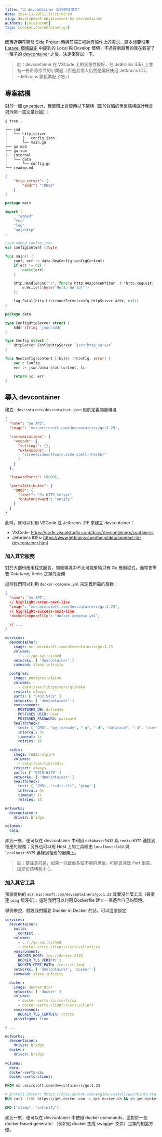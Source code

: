 ```yaml
---
title: "以 devcontainer 設計開發環境"
date: 2024-11-29T11:37:15+08:00
slug: development-environment-by-devcontainer
authors: [chivincent]
tags: [docker,devcontainer,go]
---
```


因應近期在開發 Side Project 時與前端工程師有協作上的需求，原本想要沿用 [Laravel 環境設定](laravel-setup) 中提到的 Local 與 Develop 環境，不過喜新厭舊的我在觀望了一陣子的 [devcontainer](https://containers.dev/) 之後，決定來嘗試一下。

> 註：devcontainer 在 VSCode 上的支援性較好，在 JetBrains IDEs 上會有一些奇奇怪怪的小問題（但是我個人仍然是偏好使用 Jetbrains IDE，~Jetbrains 該給業配了吧~）

<!--truncate-->

## 專案結構

對於一個 go project，我習慣上會使用以下架構（關於詳細的專案結構設計我會另外開一篇文章討論）：

```
$ tree .
.
├── cmd
│   └── http_server
│       ├── config.json
│       └── main.go
├── go.mod
├── go.sum
├── internal
│   └── data
│       └── config.go
└── readme.md
```

```json title="cmd/http_server/config.json：用於應用程式的設定"
{
    "http_server": {
        "addr": ":8000"
    }
}
```

```go title="cmd/http_server/main.go：實際提供 HTTP Server 的服務"
package main

import (
    _ "embed"
    "fmt"
    "log"
    "net/http"
)

//go:embed config.json
var configContent []byte

func main() {
    conf, err := data.NewConfig(configContent)
    if err != nil {
        panic(err)
    }

    http.HandleFunc("/", func(w http.ResponseWriter, r *http.Request) {
        w.Write([]byte("Hello World!"))
    })

    log.Fatal(http.ListenAndServe(confg.HttpServer.Addr, nil))
}
```

```go title="internal/data/config.go：解析應用程式設定的工具"
package data

type ConfigHttpServer struct {
    Addr string `json:addr`
}

type Config struct {
    HttpServer ConfigHttpServer `json:http_server`
}

func NewConfig(content []byte) (*Config, error) {
    var c Config
    err := json.Unmarshal(content, &c)

    return &c, err
}
```

## 導入 devcontainer

建立 `.devcontainer/devcontainer.json` 用於定義開發環境

```json title=".devcontainer/devcontainer.json"
{
  "name": "Go API",
  "image": "mcr.microsoft.com/devcontainers/go:1.23",

  "customizations": {
    "vscode": {
      "settings": {},
      "extensions": [
        "streetsidesoftware.code-spell-checker"
      ]
    }
  },

  "forwardPorts": [8000],

  "portsAttributes": {
    "9000": {
      "label": "Go HTTP Server",
      "onAutoForward": "notify"
    }
  }
}
```

此時，就可以利用 VSCode 或 Jetbrains IDE 來建立 devcontainer：
- VSCode: https://code.visualstudio.com/docs/devcontainers/containers
- Jetbrains IDEs: https://www.jetbrains.com/help/idea/connect-to-devcontainer.html

### 加入其它服務

對於大部份應用程式而言，開發環境中不太可能單純只有 Go 應用程式，通常會需要 Database, Redis 之類的服務

這時我們可以利用 `docker-compose.yml` 來定義所需的服務：

```json title=".devcontainer/devcontainer.json"
{
  "name": "Go API",
  // highlight-error-next-line
  "image": "mcr.microsoft.com/devcontainers/go:1.23",
  // highlight-success-next-line
  "dockerComposeFile": "docker-compose.yml",

  // ...
}
```

```yaml title=".devcontainer/docker-compose.yml"
services:
  devcontainer:
    image: mcr.microsoft.com/devcontainers/go:1.23
    volumes:
      - ../:/go-api:cached
    networks: [ 'devcontainer' ]
    command: sleep infinity

  postgres:
    image: postgres:alpine
    volumes:
      - data:/var/lib/postgresql/data
    restart: always
    ports: [ "5432:5432" ]
    networks: [ 'devcontainer' ]
    environment:
      POSTGRES_DB: database
      POSTGRES_USER: user
      POSTGRES_PASSWORD: password
    healthcheck:
      test: [ "CMD", "pg_isready", "-q", "-d", "database", "-U", "user" ]
      interval: 5s
      timeout: 1s
      retries: 10

  redis:
    image: redis:alpine
    volumes:
      - data:/var/lib/redis
    restart: always
    ports: [ "6379:6379" ]
    networks: [ 'devcontainer' ]
    healthcheck:
      test: [ "CMD", "redis-cli", "ping" ]
      interval: 5s
      timeout: 1s
      retries: 10

networks:
  devcontainer:
    driver: bridge

volumes:
  data:
```

如此一來，便可以在 devcontainer 中利用 `database:5432` 與 `redis:6379` 連接到相應的服務；另外也可以用 Host 上的工具經由 `localhost:5432` 與 `localhost:6379` 連線到相應的服務上。

> 註：要注意的是，如果一次啟動多個不同的專案，可能會導致 Port 衝突，這部份請特別小心

### 加入其它工具

預設提供的 `mcr.microsoft.com/devcontainers/go:1.23` 其實沒什麼工具（甚至連 `ping` 都沒有），這時我們可以利用 Dockerfile 建立一個適合自己的環境。

舉例來說，假設我們需要 Docker in Docker 的話，可以這麼設定

```yaml title=".devcontainer/docker-compose.yml"
services:
  devcontainer:
    build:
      context: .
    volumes:
      - ../:/go-api:cached
      - docker-certs-client:/certs/client:ro
    environment:
      DOCKER_HOST: tcp://docker:2376
      DOCKER_TLS_VERIFY: 1
      DOCKER_CERT_PATH: /certs/client
    networks: [ 'devcontainer', 'docker' ]
    command: sleep infinity

  docker:
    image: docker:dind
    networks: [ 'docker' ]
    volumes:
      - docker-certs-ca:/certs/ca
      - docker-certs-client:/certs/client
    environment:
      DOCKER_TLS_CERTDIR: /certs
    privileged: true

# ...

networks:
  devcontainer:
    driver: bridge
  docker:
    driver: bridge
    
volumes:
  data:
  docker-certs-ca:
  docker-certs-client:
```

```Dockerfile title=".devcontainer/Dockerfile"
FROM mcr.microsoft.com/devcontainers/go:1.23

# Install Docker: https://docs.docker.com/engine/install/ubuntu/#install-using-the-convenience-script
RUN curl -fsSL https://get.docker.com -o get-docker.sh && sh get-docker.sh

CMD ["sleep", "infinity"]
```

如此一來，便可以在 devcontainer 中使用 docker commands，這對於一些 docker based generator （例如用 docker 生成 swagger 文件）之類的相當方便。